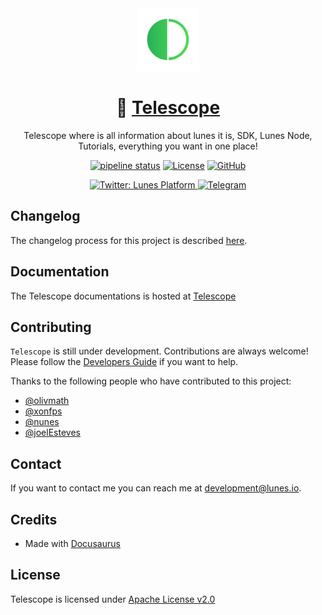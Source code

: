 <div align="center">

  <a href="https://lunes.io">
    <img alt="Lunes" src="static/img/lunes.png" width="100" />
  </a>

# 🔭 [Telescope](https://blockchain.lunes.io/telescope/)

Telescope where is all information about lunes it is, SDK, Lunes Node, Tutorials, everything you want in one place!


[![pipeline status](https://git.lunes.io/blockchain/telescope/badges/main/pipeline.svg)](https://git.lunes.io/blockchain/telescope/-/commits/main)
[![License](https://img.shields.io/badge/License-Apache_2.0-blue.svg)](LICENSE)
[![GitHub](https://badgen.net/badge/icon/github?icon=github&label)](https://github.com/lunes-platform)



  <a href="https://twitter.com/LunesPlatform" target="_blank">
    <img alt="Twitter: Lunes Platform" src="https://badgen.net/twitter/follow/lunesplatform?icon=twitter&label=follow @LunesPlatform&color=blue" />
  </a>  
  <a href="https://t.me/LunesPlatformPT" target="_blank">
    <img alt="Telegram" src="https://badgen.net/badge/icon/Lunes%20Platform?icon=telegram&label=Telegram&color=blue"/>
  </a>

</div>

## Changelog

The changelog process for this project is described [here](CHANGELOG.md).

## Documentation

The Telescope documentations is hosted at [ Telescope ](https://blockchain.lunes.io/telescope/)

## Contributing

`Telescope` is still under development. Contributions are always welcome! Please follow the [Developers Guide](CONTRIBUTING.md) if you want to help.

Thanks to the following people who have contributed to this project:

* [@olivmath](https://git.lunes.io/olivmath)
* [@xonfps](https://git.lunes.io/xonfps)
* [@nunes](https://git.lunes.io/nunes)
* [@joelEsteves](https://git.lunes.io/joelEsteves)


## Contact

If you want to contact me you can reach me at <development@lunes.io>.

## Credits

- Made with [Docusaurus](https://docusaurus.io/)

## License

Telescope is licensed under [Apache License v2.0](LICENSE)
